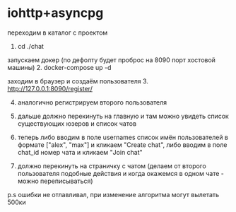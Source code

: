 # iohttp+asyncpg

переходим в каталог с проектом
1. cd ./chat

запускаем докер (по дефолту будет проброс на 8090 порт хостовой машины)
2. docker-compose up -d  

заходим в браузер и создаём пользователя
3. http://127.0.0.1:8090/register/

4. аналогично регистрируем второго пользователя

5. дальше должно перекинуть на главную и там можно увидеть список существующих юзеров и список чатов

6. теперь либо вводим в поле usernames список имён пользователей в формате ["alex", "max"] и кликаем "Create chat",
либо вводим в поле chat_id номер чата и кликаем "Join chat"

7. должно перекинуть на страничку с чатом (делаем от второго пользователя подобные действия и когда окажемся в одном чате - можно переписываться)

p.s ошибки не отлавливал, при изменение алгоритма могут вылетать 500ки
